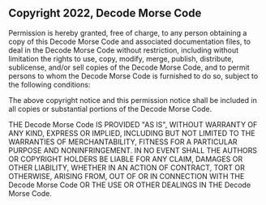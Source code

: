 ## Copyright 2022, Decode Morse Code

Permission is hereby granted, free of charge, to any person obtaining a copy of this Decode Morse Code and associated documentation files, to deal in the Decode Morse Code without restriction, including without limitation the rights to use, copy, modify, merge, publish, distribute, sublicense, and/or sell copies of the Decode Morse Code, and to permit persons to whom the Decode Morse Code is furnished to do so, subject to the following conditions:

The above copyright notice and this permission notice shall be included in all copies or substantial portions of the Decode Morse Code.

THE Decode Morse Code IS PROVIDED "AS IS", WITHOUT WARRANTY OF ANY KIND, EXPRESS OR IMPLIED, INCLUDING BUT NOT LIMITED TO THE WARRANTIES OF MERCHANTABILITY, FITNESS FOR A PARTICULAR PURPOSE AND NONINFRINGEMENT. IN NO EVENT SHALL THE AUTHORS OR COPYRIGHT HOLDERS BE LIABLE FOR ANY CLAIM, DAMAGES OR OTHER LIABILITY, WHETHER IN AN ACTION OF CONTRACT, TORT OR OTHERWISE, ARISING FROM, OUT OF OR IN CONNECTION WITH THE Decode Morse Code OR THE USE OR OTHER DEALINGS IN THE Decode Morse Code.
